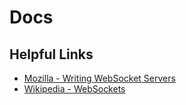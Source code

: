 # Docs

## Helpful Links
- [Mozilla - Writing WebSocket Servers](https://developer.mozilla.org/en-US/docs/Web/API/WebSockets_API/Writing_WebSocket_servers)
- [Wikipedia - WebSockets](en.wikipedia.org/wiki/WebSocket)